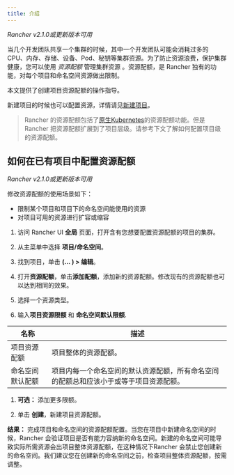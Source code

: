 ```yaml
---
title: 介绍
---
```


_Rancher v2.1.0或更新版本可用_

当几个开发团队共享一个集群的时候，其中一个开发团队可能会消耗过多的CPU、内存、存储、设备、Pod、秘钥等集群资源。为了防止资源浪费，保护集群健康，您可以使用 _资源配额_ 管理集群资源 。资源配额，是 Rancher 独有的功能，对每个项目和命名空间资源做出限制。

本文提供了创建项目资源配额的操作指导。

新建项目的时候也可以配置资源，详情请见[新建项目](/docs/cluster-admin/projects-and-namespaces/_index#creating-projects)。

> Rancher 的资源配额包括了[原生Kubernetes](https://kubernetes.io/docs/concepts/policy/resource-quotas/)的资源配额功能。但是 Rancher 把资源配额扩展到了项目层级。请参考下文了解如何配置项目级的资源配额。

## 如何在已有项目中配置资源配额

_Rancher v2.1.0或更新版本可用_

修改资源配额的使用场景如下：

* 限制某个项目和项目下的命名空间能使用的资源
* 对项目可用的资源进行扩容或缩容

1. 访问 Rancher UI **全局** 页面，打开含有您想要配置资源配额的项目的集群。

1. 从主菜单中选择 **项目/命名空间**。

1. 找到项目，单击 **(... ) > 编辑**。 

1. 打开**资源配额**，单击**添加配额**，添加新的资源配额。修改现有的资源配额也可以达到相同的效果。 

1. 选择一个资源类型。

1. 输入**项目资源限额** 和 **命名空间默认限额**.

| 名称                   | 描述                                                                                                                                                                                          |
|-------------------------|------------------------------------------------------------------------------------------------------------------------------------------------------------------------------------------------------|
| 项目资源配额           | 项目整体的资源配额。|
| 命名空间默认配额 | 项目内每一个命名空间的默认资源配额，所有命名空间的配额总和应该小于或等于项目资源配额。|

1. **可选：** 添加更多限额。

1. 单击 **创建**，新建项目资源配额。

**结果：** 完成项目和命名空间的资源配额配置。当您在项目中新建命名空间的时候，Rancher 会验证项目是否有能力容纳新的命名空间。新建的命名空间可能导致实际所需资源会出项目整体资源配额，在这种情况下Rancher 会禁止您创建新的命名空间。我们建议您在创建新的命名空间之前，检查项目整体资源配额，按需调整。

